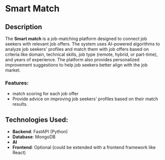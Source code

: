 # Smart Match

## Description

The **Smart match** is a job-matching platform designed to connect job seekers with relevant job offers. The system uses AI-powered algorithms to analyze job seekers' profiles and match them with job offers based on criteria like domain, technical skills, job type (remote, hybrid, or part-time), and years of experience. The platform also provides personalized improvement suggestions to help job seekers better align with the job market.

### Features:

- match scoring for each job offer
- Provide advice on improving job seekers' profiles based on their match results.

## Technologies Used:

- **Backend**: FastAPI (Python)
- **Database**: MongoDB
- **AI**
- **Frontend**: Optional (could be extended with a frontend framework like React)

